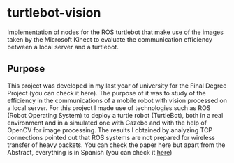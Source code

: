 # turtlebot-vision
Implementation of nodes for the ROS turtlebot that make use of the images taken by the Microsoft Kinect to evaluate the communication efficiency between a local server and a turtlebot.
## Purpose
This project was developed in my last year of university for the Final Degree Project (you can check it here). The purpose of it was to study of the efficiency in the communications of a mobile robot with vision processed on a local server. For this project I made use of technologies such as ROS (Robot Operating System) to deploy a turtle robot (TurtleBot), both in a real environment and in a simulated one with Gazebo and with the help of OpenCV for image processing. The results I obtained by analyzing TCP connections pointed out that ROS systems are not prepared for wireless transfer of heavy packets.
You can check the paper here but apart from the Abstract, everything is in Spanish (you can check it [here](./ROS_TFG.pdf ))

